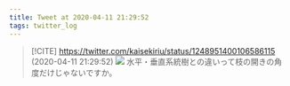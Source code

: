 ```yaml
---
title: Tweet at 2020-04-11 21:29:52
tags: twitter_log
---
```


> [!CITE] https://twitter.com/kaisekiriu/status/1248951400106586115 (2020-04-11 21:29:52)
> ![](https://twitter.com/kaisekiriu/status/1248951400106586115)
> 水平・垂直系統樹との違いって枝の開きの角度だけじゃないですか。
